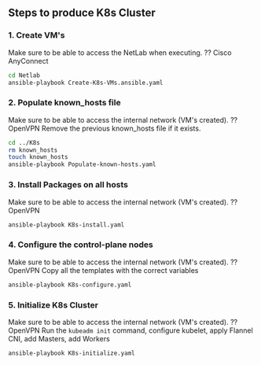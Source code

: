 ## Steps to produce K8s Cluster
### 1. Create VM's
Make sure to be able to access the NetLab when executing. ?? Cisco AnyConnect
```bash
cd Netlab
ansible-playbook Create-K8s-VMs.ansible.yaml
```
### 2. Populate known_hosts file
Make sure to be able to access the internal network (VM's created). ?? OpenVPN
Remove the previous known_hosts file if it exists.
```bash
cd ../K8s
rm known_hosts
touch known_hosts
ansible-playbook Populate-known-hosts.yaml
```
### 3. Install Packages on all hosts
Make sure to be able to access the internal network (VM's created). ?? OpenVPN
```bash
ansible-playbook K8s-install.yaml

```
### 4. Configure the control-plane nodes
Make sure to be able to access the internal network (VM's created). ?? OpenVPN
Copy all the templates with the correct variables
```bash
ansible-playbook K8s-configure.yaml
```
### 5. Initialize K8s Cluster
Make sure to be able to access the internal network (VM's created). ?? OpenVPN
Run the `kubeadm init` command, configure kubelet, apply Flannel CNI, add Masters, add Workers
```bash
ansible-playbook K8s-initialize.yaml
```